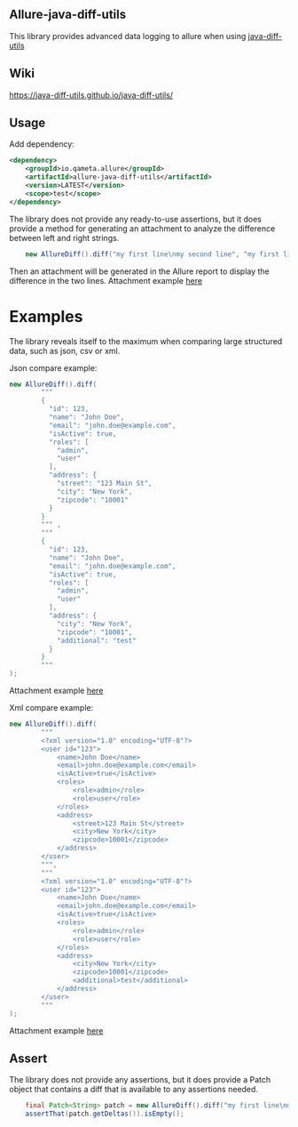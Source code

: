 ## Allure-java-diff-utils
This library provides advanced data logging to allure when using [java-diff-utils](https://github.com/java-diff-utils/java-diff-utils)

## Wiki
https://java-diff-utils.github.io/java-diff-utils/

## Usage
Add dependency:
```xml
<dependency>
    <groupId>io.qameta.allure</groupId>
    <artifactId>allure-java-diff-utils</artifactId>
    <version>LATEST</version>
    <scope>test</scope>
</dependency>
```

The library does not provide any ready-to-use assertions, but it does provide a method for generating an attachment 
to analyze the difference between left and right strings.
```java
    new AllureDiff().diff("my first line\nmy second line", "my first line");
```

Then an attachment will be generated in the Allure report to display the difference in the two lines.
Attachment example [here](examples/diff-two-lines.html)

# Examples
The library reveals itself to the maximum when comparing large structured data, such as json, csv or xml.

Json compare example:
```java
new AllureDiff().diff(
        """
        {
          "id": 123,
          "name": "John Doe",
          "email": "john.doe@example.com",
          "isActive": true,
          "roles": [
            "admin",
            "user"
          ],
          "address": {
            "street": "123 Main St",
            "city": "New York",
            "zipcode": "10001"
          }
        }
        """ ,
        """
        {
          "id": 123,
          "name": "John Doe",
          "email": "john.doe@example.com",
          "isActive": true,
          "roles": [
            "admin",
            "user"
          ],
          "address": {
            "city": "New York",
            "zipcode": "10001",
            "additional": "test"
          }
        }
        """
);
```
Attachment example [here](examples/diff-two-jsons.html)

Xml compare example:
```java
new AllureDiff().diff(
        """
        <?xml version="1.0" encoding="UTF-8"?>
        <user id="123">
            <name>John Doe</name>
            <email>john.doe@example.com</email>
            <isActive>true</isActive>
            <roles>
                <role>admin</role>
                <role>user</role>
            </roles>
            <address>
                <street>123 Main St</street>
                <city>New York</city>
                <zipcode>10001</zipcode>
            </address>
        </user>
        """,
        """
        <?xml version="1.0" encoding="UTF-8"?>
        <user id="123">
            <name>John Doe</name>
            <email>john.doe@example.com</email>
            <isActive>true</isActive>
            <roles>
                <role>admin</role>
                <role>user</role>
            </roles>
            <address>
                <city>New York</city>
                <zipcode>10001</zipcode>
                <additional>test</additional>
            </address>
        </user>
        """
);
```
Attachment example [here](examples/diff-two-xmls.html)

## Assert
The library does not provide any assertions, but it does provide a Patch object that contains a diff that is available to any assertions needed.
```java
    final Patch<String> patch = new AllureDiff().diff("my first line\nmy second line", "my first line");
    assertThat(patch.getDeltas()).isEmpty();
```
